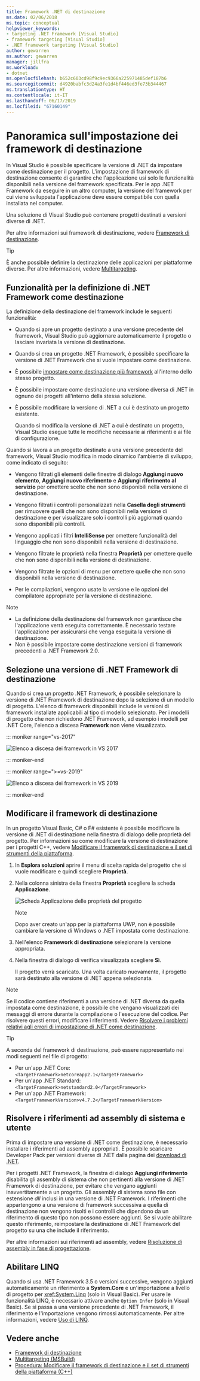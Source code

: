 ```yaml
---
title: Framework .NET di destinazione
ms.date: 02/06/2018
ms.topic: conceptual
helpviewer_keywords:
- targeting .NET Framework [Visual Studio]
- framework targeting [Visual Studio]
- .NET framework targeting [Visual Studio]
author: gewarren
ms.author: gewarren
manager: jillfra
ms.workload:
- dotnet
ms.openlocfilehash: b652c603cd98f9c9ec9366a225971485def187b6
ms.sourcegitcommit: d4920babfc3d24a3fe1d4bf446ed3fe73b344467
ms.translationtype: HT
ms.contentlocale: it-IT
ms.lasthandoff: 06/17/2019
ms.locfileid: "67160149"
---
```

# <a name="framework-targeting-overview"></a>Panoramica sull'impostazione dei framework di destinazione

In Visual Studio è possibile specificare la versione di .NET da impostare come destinazione per il progetto. L'impostazione di framework di destinazione consente di garantire che l'applicazione usi solo le funzionalità disponibili nella versione del framework specificata. Per le app .NET Framework da eseguire in un altro computer, la versione del framework per cui viene sviluppata l'applicazione deve essere compatibile con quella installata nel computer.

Una soluzione di Visual Studio può contenere progetti destinati a versioni diverse di .NET.

Per altre informazioni sui framework di destinazione, vedere [Framework di destinazione](/dotnet/standard/frameworks).

> [!TIP]
> È anche possibile definire la destinazione delle applicazioni per piattaforme diverse. Per altre informazioni, vedere [Multitargeting](../msbuild/msbuild-multitargeting-overview.md).

## <a name="framework-targeting-features"></a>Funzionalità per la definizione di .NET Framework come destinazione

La definizione della destinazione del framework include le seguenti funzionalità:

- Quando si apre un progetto destinato a una versione precedente del framework, Visual Studio può aggiornare automaticamente il progetto o lasciare invariata la versione di destinazione.

- Quando si crea un progetto .NET Framework, è possibile specificare la versione di .NET Framework che si vuole impostare come destinazione.

- È possibile [impostare come destinazione più framework](/dotnet/standard/frameworks#how-to-specify-target-frameworks) all'interno dello stesso progetto.

- È possibile impostare come destinazione una versione diversa di .NET in ognuno dei progetti all'interno della stessa soluzione.

- È possibile modificare la versione di .NET a cui è destinato un progetto esistente.

   Quando si modifica la versione di .NET a cui è destinato un progetto, Visual Studio esegue tutte le modifiche necessarie ai riferimenti e ai file di configurazione.

Quando si lavora a un progetto destinato a una versione precedente del framework, Visual Studio modifica in modo dinamico l'ambiente di sviluppo, come indicato di seguito:

- Vengono filtrati gli elementi delle finestre di dialogo **Aggiungi nuovo elemento**, **Aggiungi nuovo riferimento** e **Aggiungi riferimento al servizio** per omettere scelte che non sono disponibili nella versione di destinazione.

- Vengono filtrati i controlli personalizzati nella **Casella degli strumenti** per rimuovere quelli che non sono disponibili nella versione di destinazione e per visualizzare solo i controlli più aggiornati quando sono disponibili più controlli.

- Vengono applicati i filtri **IntelliSense** per omettere funzionalità del linguaggio che non sono disponibili nella versione di destinazione.

- Vengono filtrate le proprietà nella finestra **Proprietà** per omettere quelle che non sono disponibili nella versione di destinazione.

- Vengono filtrate le opzioni di menu per omettere quelle che non sono disponibili nella versione di destinazione.

- Per le compilazioni, vengono usate la versione e le opzioni del compilatore appropriate per la versione di destinazione.

> [!NOTE]
> - La definizione della destinazione del framework non garantisce che l'applicazione verrà eseguita correttamente. È necessario testare l'applicazione per assicurarsi che venga eseguita la versione di destinazione.
> - Non è possibile impostare come destinazione versioni di framework precedenti a .NET Framework 2.0.

## <a name="select-a-target-framework-version"></a>Selezione una versione di .NET Framework di destinazione

Quando si crea un progetto .NET Framework, è possibile selezionare la versione di .NET Framework di destinazione dopo la selezione di un modello di progetto. L'elenco di framework disponibili include le versioni di framework installate applicabili al tipo di modello selezionato. Per i modelli di progetto che non richiedono .NET Framework, ad esempio i modelli per .NET Core, l'elenco a discesa **Framework** non viene visualizzato.

::: moniker range="vs-2017"

![Elenco a discesa dei framework in VS 2017](media/vside-newproject-framework.png)

::: moniker-end

::: moniker range=">=vs-2019"

![Elenco a discesa dei framework in VS 2019](media/vs-2019/configure-new-project-framework.png)

::: moniker-end

## <a name="change-the-target-framework"></a>Modificare il framework di destinazione

In un progetto Visual Basic, C# o F# esistente è possibile modificare la versione di .NET di destinazione nella finestra di dialogo delle proprietà del progetto. Per informazioni su come modificare la versione di destinazione per i progetti C++, vedere [Modificare il framework di destinazione e il set di strumenti della piattaforma](/cpp/build/how-to-modify-the-target-framework-and-platform-toolset).

1. In **Esplora soluzioni** aprire il menu di scelta rapida del progetto che si vuole modificare e quindi scegliere **Proprietà**.

1. Nella colonna sinistra della finestra **Proprietà** scegliere la scheda **Applicazione**.

   ![Scheda Applicazione delle proprietà del progetto](../ide/media/vs_slnexplorer_properties_applicationtab.png)

   > [!NOTE]
   > Dopo aver creato un'app per la piattaforma UWP, non è possibile cambiare la versione di Windows o .NET impostata come destinazione.

1. Nell'elenco **Framework di destinazione** selezionare la versione appropriata.

1. Nella finestra di dialogo di verifica visualizzata scegliere **Sì**.

   Il progetto verrà scaricato. Una volta caricato nuovamente, il progetto sarà destinato alla versione di .NET appena selezionata.

> [!NOTE]
> Se il codice contiene riferimenti a una versione di .NET diversa da quella impostata come destinazione, è possibile che vengano visualizzati dei messaggi di errore durante la compilazione o l'esecuzione del codice. Per risolvere questi errori, modificare i riferimenti. Vedere [Risolvere i problemi relativi agli errori di impostazione di .NET come destinazione](../msbuild/troubleshooting-dotnet-framework-targeting-errors.md).

> [!TIP]
> A seconda del framework di destinazione, può essere rappresentato nei modi seguenti nel file di progetto:
>
> - Per un'app .NET Core: `<TargetFramework>netcoreapp2.1</TargetFramework>`
> - Per un'app .NET Standard: `<TargetFramework>netstandard2.0</TargetFramework>`
> - Per un'app .NET Framework: `<TargetFrameworkVersion>v4.7.2</TargetFrameworkVersion>`

## <a name="resolve-system-and-user-assembly-references"></a>Risolvere i riferimenti ad assembly di sistema e utente

Prima di impostare una versione di .NET come destinazione, è necessario installare i riferimenti ad assembly appropriati. È possibile scaricare Developer Pack per versioni diverse di .NET dalla pagina dei [download di .NET](https://www.microsoft.com/net/download/windows).

Per i progetti .NET Framework, la finestra di dialogo **Aggiungi riferimento** disabilita gli assembly di sistema che non pertinenti alla versione di .NET Framework di destinazione, per evitare che vengano aggiunti inavvertitamente a un progetto. Gli assembly di sistema sono file con estensione *dll* inclusi in una versione di .NET Framework. I riferimenti che appartengono a una versione di framework successiva a quella di destinazione non vengono risolti e i controlli che dipendono da un riferimento di questo tipo non possono essere aggiunti. Se si vuole abilitare questo riferimento, reimpostare la destinazione di .NET Framework del progetto su una che include il riferimento.

Per altre informazioni sui riferimenti ad assembly, vedere [Risoluzione di assembly in fase di progettazione](../msbuild/resolving-assemblies-at-design-time.md).

## <a name="enable-linq"></a>Abilitare LINQ

Quando si usa .NET Framework 3.5 o versioni successive, vengono aggiunti automaticamente un riferimento a **System.Core** e un'importazione a livello di progetto per <xref:System.Linq> (solo in Visual Basic). Per usare le funzionalità LINQ, è necessario attivare anche `Option Infer` (solo in Visual Basic). Se si passa a una versione precedente di .NET Framework, il riferimento e l'importazione vengono rimossi automaticamente. Per altre informazioni, vedere [Uso di LINQ](/dotnet/csharp/tutorials/working-with-linq).

## <a name="see-also"></a>Vedere anche

- [Framework di destinazione](/dotnet/standard/frameworks)
- [Multitargeting (MSBuild)](../msbuild/msbuild-multitargeting-overview.md)
- [Procedura: Modificare il framework di destinazione e il set di strumenti della piattaforma (C++)](/cpp/build/how-to-modify-the-target-framework-and-platform-toolset)